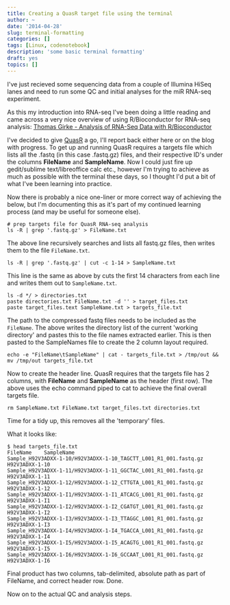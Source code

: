 ```yaml
---
title: Creating a QuasR target file using the terminal
author: ~
date: '2014-04-28'
slug: terminal-formatting
categories: []
tags: [Linux, codenotebook]
description: 'some basic terminal formatting'
draft: yes
topics: []
---
```


I've just recieved some sequencing data from a couple of Illumina HiSeq lanes and need to run some QC and initial analyses for the miR RNA-seq experiment.

As this my introduction into RNA-seq I've been doing a little reading and came across a very nice overview of using R/Bioconductor for RNA-seq analysis: [Thomas Girke - Analysis of RNA-Seq Data with R/Bioconductor](http://faculty.ucr.edu/~tgirke/HTML_Presentations/Manuals/Workshop_Dec_12_16_2013/Rrnaseq/Rrnaseq.pdf)

I've decided to give [QuasR](http://www.bioconductor.org/packages/release/bioc/html/QuasR.html) a go, I'll report back either here or on the blog with progress. To get up and running QuasR requires a targets file which lists all the .fastq (in this case .fastq.gz) files, and their respective ID's under the columns **FileName** and **SampleName**.  Now I could just fire up gedit/sublime text/libreoffice calc etc., however I'm trying to achieve as much as possible with the terminal these days, so I thought I'd put a bit of what I've been learning into practice.

Now there is probably a nice one-liner or more correct way of achieving the below, but I'm documenting this as it's part of my continued learning process (and may be useful for someone else).

    # prep targets file for QuasR RNA-seq analysis
    ls -R | grep '.fastq.gz' > FileName.txt

The above line recursively searches and lists all fastq.gz files, then writes them to the file `FileName.txt`.

    ls -R | grep '.fastq.gz' | cut -c 1-14 > SampleName.txt

This line is the same as above by cuts the first 14 characters from each line and writes them out to `SampleName.txt`.

    ls -d */ > directories.txt
    paste directories.txt FileName.txt -d '' > target_files.txt
    paste target_files.text SampleName.txt > targets_file.txt 

The path to the compressed fastq files needs to be included as the `FileName`. The above writes the directory list of the current 'working directory' and pastes this to the file names extracted earlier. This is then pasted to the SampleNames file to create the 2 column layout required.

    echo -e "FileName\tSampleName" | cat - targets_file.txt > /tmp/out && mv /tmp/out targets_file.txt

Now to create the header line.  QuasR requires that the targets file has 2 columns, with **FileName** and **SampleName** as the header (first row).  The above uses the echo command piped to cat to achieve the final overall targets file.

    rm SampleName.txt FileName.txt target_files.txt directories.txt

Time for a tidy up, this removes all the 'temporary' files.

What it looks like:

    $ head targets_file.txt 
    FileName	SampleName
    Sample_H92V3ADXX-1-10/H92V3ADXX-1-10_TAGCTT_L001_R1_001.fastq.gz	H92V3ADXX-1-10
    Sample_H92V3ADXX-1-11/H92V3ADXX-1-11_GGCTAC_L001_R1_001.fastq.gz	H92V3ADXX-1-11
    Sample_H92V3ADXX-1-12/H92V3ADXX-1-12_CTTGTA_L001_R1_001.fastq.gz	H92V3ADXX-1-12
    Sample_H92V3ADXX-1-I1/H92V3ADXX-1-I1_ATCACG_L001_R1_001.fastq.gz	H92V3ADXX-1-I1
    Sample_H92V3ADXX-1-I2/H92V3ADXX-1-I2_CGATGT_L001_R1_001.fastq.gz	H92V3ADXX-1-I2
    Sample_H92V3ADXX-1-I3/H92V3ADXX-1-I3_TTAGGC_L001_R1_001.fastq.gz	H92V3ADXX-1-I3
    Sample_H92V3ADXX-1-I4/H92V3ADXX-1-I4_TGACCA_L001_R1_001.fastq.gz	H92V3ADXX-1-I4
    Sample_H92V3ADXX-1-I5/H92V3ADXX-1-I5_ACAGTG_L001_R1_001.fastq.gz	H92V3ADXX-1-I5
    Sample_H92V3ADXX-1-I6/H92V3ADXX-1-I6_GCCAAT_L001_R1_001.fastq.gz	H92V3ADXX-1-I6

Final product has two columns, tab-delimited, absolute path as part of FileName, and correct header row. Done.

Now on to the actual QC and analysis steps.